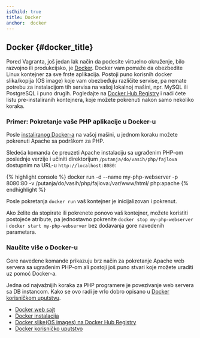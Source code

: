 ```yaml
---
isChild: true
title: Docker
anchor:  docker
---
```


## Docker {#docker_title}

Pored Vagranta, još jedan lak način da podesite virtuelno okruženje, bilo razvojno ili produkcijsko, je [Docker].
Docker vam pomaže da obezbedite Linux kontejner za sve frste aplikacija. Postoji puno korisnih docker slika/kopija
(OS image) koje vam obezbeđuju različite servise, pa nemate potrebu za instalacijom tih servisa na vašoj lokalnoj mašini,
npr. MySQL ili PostgreSQL i puno drugih. Pogledajte na [Docker Hub Registry][docker-hub] i naći ćete listu pre-instaliranih
kontejnera, koje možete pokrenuti nakon samo nekoliko koraka.

### Primer: Pokretanje vaše PHP aplikacije u Docker-u


Posle [instaliranog Docker-a][docker-install] na vašoj mašini, u jednom koraku možete pokrenuti Apache sa podrškom za PHP.

Sledeća komanda će preuzeti Apache instalaciju sa ugrađenim PHP-om poslednje verzije i učiniti direktorijum
`/putanja/do/vasih/php/fajlova` dostupnim na URL-u `http://localhost:8080`:

{% highlight console %}
docker run -d --name my-php-webserver -p 8080:80 -v /putanja/do/vasih/php/fajlova:/var/www/html/ php:apache
{% endhighlight %}

Posle pokretanja `docker run` vaš kontejner je inicijalizovan i pokrenut.

Ako želite da stopirate ili pokrenete ponovo vaš kontejner, možete koristiti postojeće atribute, pa jednostavno pokrenite
`docker stop my-php-webserver` i `docker start my-php-webserver` bez dodavanja gore navedenih parametara.

### Naučite više o Docker-u

Gore navedene komande prikazuju brz način za pokretanje Apache web servera sa ugrađenim PHP-om ali postoji još puno
stvari koje možete uraditi uz pomoć Docker-a.

Jedna od najvažnijih koraka za PHP programere je povezivanje web servera sa DB instancom. Kako se ovo radi je vrlo dobro
opisano u [Docker korisničkom uputstvu][docker-doc].

* [Docker web sajt][Docker]
* [Docker instalacija][docker-install]
* [Docker slike(OS images) na Docker Hub Registry][docker-hub]
* [Docker korisničko uputstvo][docker-doc]


[Docker]: http://docker.com/
[docker-hub]: https://registry.hub.docker.com/
[docker-install]: https://docs.docker.com/installation/
[docker-doc]: https://docs.docker.com/userguide/
